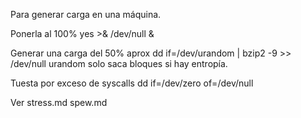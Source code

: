 Para generar carga en una máquina.

Ponerla al 100%
yes >& /dev/null &

Generar una carga del 50% aprox
dd if=/dev/urandom | bzip2 -9 >> /dev/null
  urandom solo saca bloques si hay entropía.

Tuesta por exceso de syscalls
dd if=/dev/zero of=/dev/null


Ver 
stress.md
spew.md
